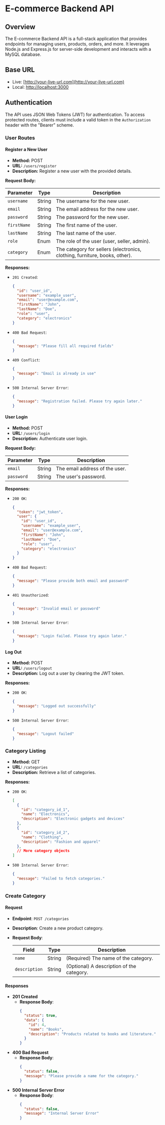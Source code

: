####
# E-commerce Backend API

## Overview

The E-commerce Backend API is a full-stack application that provides endpoints for managing users, products, orders, and more. It leverages Node.js and Express.js for server-side development and interacts with a MySQL database.

## Base URL

- Live: [http://your-live-url.com](http://your-live-url.com)
- Local: [http://localhost:3000](http://localhost:3000)

## Authentication

The API uses JSON Web Tokens (JWT) for authentication. To access protected routes, clients must include a valid token in the `Authorization` header with the "Bearer" scheme.


### User Routes

#### Register a New User

- **Method:** POST
- **URL:** `/users/register`
- **Description:** Register a new user with the provided details.

**Request Body:**

| Parameter   | Type     | Description                              |
| ----------- | -------- | ---------------------------------------- |
| `username`  | String   | The username for the new user.           |
| `email`     | String   | The email address for the new user.      |
| `password`  | String   | The password for the new user.           |
| `firstName` | String   | The first name of the user.              |
| `lastName`  | String   | The last name of the user.               |
| `role`      | Enum     | The role of the user (user, seller, admin). |
| `category`  | Enum     | The category for sellers (electronics, clothing, furniture, books, other). |

**Responses:**

- `201 Created`:
  ```json
  {
    "id": "user_id",
    "username": "example_user",
    "email": "user@example.com",
    "firstName": "John",
    "lastName": "Doe",
    "role": "user",
    "category": "electronics"
  }
  ```
- `400 Bad Request`:
  ```json
  {
    "message": "Please fill all required fields"
  }
  ```
- `409 Conflict`:
  ```json
  {
    "message": "Email is already in use"
  }
  ```
- `500 Internal Server Error`:
  ```json
  {
    "message": "Registration failed. Please try again later."
  }
  ```

#### User Login

- **Method:** POST
- **URL:** `/users/login`
- **Description:** Authenticate user login.

**Request Body:**

| Parameter   | Type     | Description                              |
| ----------- | -------- | ---------------------------------------- |
| `email`     | String   | The email address of the user.           |
| `password`  | String   | The user's password.                     |

**Responses:**

- `200 OK`:
  ```json
  {
    "token": "jwt_token",
    "user": {
      "id": "user_id",
      "username": "example_user",
      "email": "user@example.com",
      "firstName": "John",
      "lastName": "Doe",
      "role": "user",
      "category": "electronics"
    }
  }
  ```
- `400 Bad Request`:
  ```json
  {
    "message": "Please provide both email and password"
  }
  ```
- `401 Unauthorized`:
  ```json
  {
    "message": "Invalid email or password"
  }
  ```
- `500 Internal Server Error`:
  ```json
  {
    "message": "Login failed. Please try again later."
  }
  ```

#### Log Out

- **Method:** POST
- **URL:** `/users/logout`
- **Description:** Log out a user by clearing the JWT token.

**Responses:**

- `200 OK`:
  ```json
  {
    "message": "Logged out successfully"
  }
  ```
- `500 Internal Server Error`:
  ```json
  {
    "message": "Logout failed"
  }
  ```


### Category Listing

- **Method:** GET
- **URL:** `/categories`
- **Description:** Retrieve a list of categories.

**Responses:**

- `200 OK`:
  ```json
  [
    {
      "id": "category_id_1",
      "name": "Electronics",
      "description": "Electronic gadgets and devices"
    },
    {
      "id": "category_id_2",
      "name": "Clothing",
      "description": "Fashion and apparel"
    },
    // More category objects
  ]
  ```
- `500 Internal Server Error`:
  ```json
  {
    "message": "Failed to fetch categories."
  }
  ```

### Create Category

#### Request

- **Endpoint**: `POST /categories`
- **Description**: Create a new product category.
- **Request Body**:

  | Field        | Type   | Description                        |
  | ------------ | ------ | ---------------------------------- |
  | `name`       | String | (Required) The name of the category. |
  | `description` | String | (Optional) A description of the category. |

#### Responses

- **201 Created**
  - **Response Body**:
    ```json
    {
      "status": true,
      "data": {
        "id": 4,
        "name": "Books",
        "description": "Products related to books and literature."
      }
    }
    ```
- **400 Bad Request**
  - **Response Body**:
    ```json
    {
      "status": false,
      "message": "Please provide a name for the category."
    }
    ```
- **500 Internal Server Error**
  - **Response Body**:
    ```json
    {
      "status": false,
      "message": "Internal Server Error"
    }
    ```
